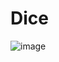 # Dice

![image](https://user-images.githubusercontent.com/81766772/117865160-43201c00-b2b3-11eb-83b2-a2f8e8ad9162.png)
